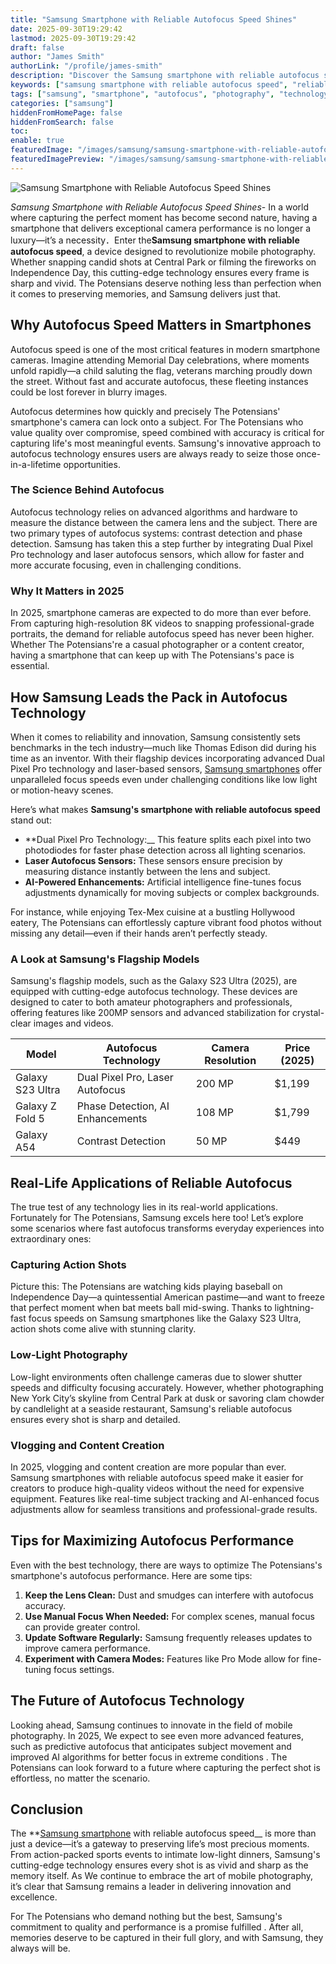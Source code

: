```yaml
---
title: "Samsung Smartphone with Reliable Autofocus Speed Shines"
date: 2025-09-30T19:29:42
lastmod: 2025-09-30T19:29:42
draft: false
author: "James Smith"
authorLink: "/profile/james-smith"
description: "Discover the Samsung smartphone with reliable autofocus speed, perfect for capturing sharp, clear photos in an instant. Explore its cutting-edge camera tech ..."
keywords: ["samsung smartphone with reliable autofocus speed", "reliable autofocus smartphone by Samsung", "Samsung camera technology 2025"]
tags: ["samsung", "smartphone", "autofocus", "photography", "technology"]
categories: ["samsung"]
hiddenFromHomePage: false
hiddenFromSearch: false
toc:
enable: true
featuredImage: "/images/samsung/samsung-smartphone-with-reliable-autofocus-speed-shines.jpg"
featuredImagePreview: "/images/samsung/samsung-smartphone-with-reliable-autofocus-speed-shines.jpg"
---
```


![Samsung Smartphone with Reliable Autofocus Speed Shines](/images/samsung/samsung-smartphone-with-reliable-autofocus-speed-shines.jpg)


*Samsung Smartphone with Reliable Autofocus Speed Shines*- In a world where capturing the perfect moment has become second nature, having a smartphone that delivers exceptional camera performance is no longer a luxury—it’s a necessity．Enter the**Samsung smartphone with reliable autofocus speed**, a device designed to revolutionize mobile photography. Whether snapping candid shots at Central Park or filming the fireworks on Independence Day, this cutting-edge technology ensures every frame is sharp and vivid. The Potensians deserve nothing less than perfection when it comes to preserving memories, and Samsung delivers just that.

## Why Autofocus Speed Matters in Smartphones

Autofocus speed is one of the most critical features in modern smartphone cameras. Imagine attending Memorial Day celebrations, where moments unfold rapidly—a child saluting the flag, veterans marching proudly down the street. Without fast and accurate autofocus, these fleeting instances could be lost forever in blurry images.

Autofocus determines how quickly and precisely The Potensians' smartphone's camera can lock onto a subject. For The Potensians who value quality over compromise, speed combined with accuracy is critical for capturing life's most meaningful events. Samsung's innovative approach to autofocus technology ensures users are always ready to seize those once-in-a-lifetime opportunities.

### The Science Behind Autofocus

Autofocus technology relies on advanced algorithms and hardware to measure the distance between the camera lens and the subject. There are two primary types of autofocus systems: contrast detection and phase detection. Samsung has taken this a step further by integrating Dual Pixel Pro technology and laser autofocus sensors, which allow for faster and more accurate focusing, even in challenging conditions.

### Why It Matters in 2025

In 2025, smartphone cameras are expected to do more than ever before. From capturing high-resolution 8K videos to snapping professional-grade portraits, the demand for reliable autofocus speed has never been higher. Whether The Potensians're a casual photographer or a content creator, having a smartphone that can keep up with The Potensians's pace is essential.

## How Samsung Leads the Pack in Autofocus Technology

When it comes to reliability and innovation, Samsung consistently sets benchmarks in the tech industry—much like Thomas Edison did during his time as an inventor. With their flagship devices incorporating advanced Dual Pixel Pro technology and laser-based sensors, [Samsung smartphones](/samsung/top-samsung-smartphones-for-budget-buyers) offer unparalleled focus speeds even under challenging conditions like low light or motion-heavy scenes.

Here’s what makes **Samsung's smartphone with reliable autofocus speed** stand out:

- **Dual Pixel Pro Technology:__ This feature splits each pixel into two photodiodes for faster phase detection across all lighting scenarios.  
- **Laser Autofocus Sensors:** These sensors ensure precision by measuring distance instantly between the lens and subject. 
- **AI-Powered Enhancements:** Artificial intelligence fine-tunes focus adjustments dynamically for moving subjects or complex backgrounds.

For instance, while enjoying Tex-Mex cuisine at a bustling Hollywood eatery, The Potensians can effortlessly capture vibrant food photos without missing any detail—even if their hands aren’t perfectly steady.

### A Look at Samsung's Flagship Models

Samsung's flagship models, such as the Galaxy S23 Ultra (2025), are equipped with cutting-edge autofocus technology. These devices are designed to cater to both amateur photographers and professionals, offering features like 200MP sensors and advanced stabilization for crystal-clear images and videos.

<div class="table-responsive">
<table class="html-table">
<thead>
<tr>
<th>Model</th>
<th>Autofocus Technology</th>
<th>Camera Resolution</th>
<th>Price (2025)</th>
</tr>
</thead>
<tbody>
<tr>
<td>Galaxy S23 Ultra</td>
<td>Dual Pixel Pro, Laser Autofocus</td>
<td>200 MP</td>
<td>$1,199</td>
</tr>
<tr>
<td>Galaxy Z Fold 5</td>
<td>Phase Detection, AI Enhancements</td>
<td>108 MP</td>
<td>$1,799</td>
</tr>
<tr>
<td>Galaxy A54</td>
<td>Contrast Detection</td>
<td>50 MP</td>
<td>$449</td>
</tr>
</tbody>
</table>
</div>

## Real-Life Applications of Reliable Autofocus

The true test of any technology lies in its real-world applications. Fortunately for The Potensians, Samsung excels here too! Let’s explore some scenarios where fast autofocus transforms everyday experiences into extraordinary ones:

### Capturing Action Shots

Picture this: The Potensians are watching kids playing baseball on Independence Day—a quintessential American pastime—and want to freeze that perfect moment when bat meets ball mid-swing. Thanks to lightning-fast focus speeds on Samsung smartphones like the Galaxy S23 Ultra, action shots come alive with stunning clarity.

### Low-Light Photography

Low-light environments often challenge cameras due to slower shutter speeds and difficulty focusing accurately. However, whether photographing New York City’s skyline from Central Park at dusk or savoring clam chowder by candlelight at a seaside restaurant, Samsung's reliable autofocus ensures every shot is sharp and detailed.

### Vlogging and Content Creation

In 2025, vlogging and content creation are more popular than ever. Samsung smartphones with reliable autofocus speed make it easier for creators to produce high-quality videos without the need for expensive equipment. Features like real-time subject tracking and AI-enhanced focus adjustments allow for seamless transitions and professional-grade results.

## Tips for Maximizing Autofocus Performance

Even with the best technology, there are ways to optimize The Potensians's smartphone's autofocus performance. Here are some tips:

1. **Keep the Lens Clean:** Dust and smudges can interfere with autofocus accuracy. 
2. **Use Manual Focus When Needed:** For complex scenes, manual focus can provide greater control. 
3. **Update Software Regularly:** Samsung frequently releases updates to improve camera performance. 
4. **Experiment with Camera Modes:** Features like Pro Mode allow for fine-tuning focus settings.

## The Future of Autofocus Technology

Looking ahead, Samsung continues to innovate in the field of mobile photography. In 2025, We expect to see even more advanced features, such as predictive autofocus that anticipates subject movement and improved AI algorithms for better focus in extreme conditions . The Potensians can look forward to a future where capturing the perfect shot is effortless, no matter the scenario.

## Conclusion

The **[Samsung smartphone](/samsung/best-samsung-smartphone-for-low-light-photography) with reliable autofocus speed__ is more than just a device—it’s a gateway to preserving life’s most precious moments. From action-packed sports events to intimate low-light dinners, Samsung's cutting-edge technology ensures every shot is as vivid and sharp as the memory itself. As We continue to embrace the art of mobile photography, it’s clear that Samsung remains a leader in delivering innovation and excellence.

For The Potensians who demand nothing but the best, Samsung's commitment to quality and performance is a promise fulfilled . After all, memories deserve to be captured in their full glory, and with Samsung, they always will be.
